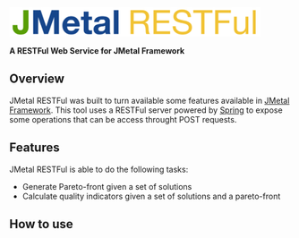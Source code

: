 <img src="https://github.com/thiagodnf/jmetal-restful/blob/master/src/main/resources/assets/logo.png" width="448"/>


**A RESTFul Web Service for JMetal Framework**

Overview
--
JMetal RESTFul was built to turn available some features available in <a href="https://github.com/jMetal/jMetal">JMetal Framework</a>. This tool uses a RESTFul server powered by <a href="http://spring.io/">Spring</a> to expose some operations that can be access throught POST requests.

Features
--

JMetal RESTFul is able to do the following tasks:

- Generate Pareto-front given a set of solutions
- Calculate quality indicators given a set of solutions and a pareto-front

How to use
--

